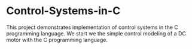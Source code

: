 # Control-Systems-in-C
This project demonstrates implementation of control systems in the C programming language. We start we the simple control modeling of a DC motor with the C programming language.

